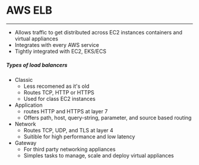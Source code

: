 

# AWS ELB
---
- Allows traffic to get distributed across EC2 instances containers and virtual appliances
- Integrates with every AWS service
- Tightly integrated with EC2, EKS/ECS

##### Types of load balancers
- Classic
	- Less recomened as it's old
	- Routes TCP, HTTP or HTTPS
	- Used for class EC2 instances
- Application
	- routes HTTP and HTTPS at layer 7
	- Offers path, host, query-string, parameter, and source based routing
- Network
	- Routes TCP, UDP, and TLS at layer 4
	- Suitible for high performance and low latency
- Gateway
	- For third party networking appliances
	- Simples tasks to manage, scale and deploy virtual appliances  